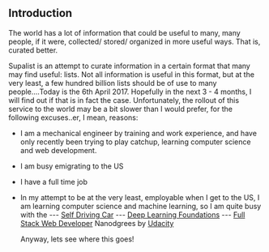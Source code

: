 ## Introduction

The world has a lot of information that could be useful to many, many people, if it were, collected/ stored/ organized in more useful ways. 
That is, curated better. 

Supalist is an attempt to curate information in a certain format that many may find useful: lists. 
Not all information is useful in this format, but at the very least, a few hundred billion lists should be of 
use to many people....Today is the 6th April 2017. Hopefully in the next 3 - 4 months, I will find out if that is in fact the case. 
Unfortunately, the rollout of this service to the world may be a bit slower than I would prefer, for the following excuses..er,
I mean, reasons: 

* I am a mechanical engineer by training and work experience, and have only recently 
been trying to play catchup, learning computer science and web development. 
* I am busy emigrating to the US
* I have a full time job
* In my attempt to be at the very least, employable when I get to the US, I am learning computer science and machine learning, 
  so I am quite busy with the 
     --- [Self Driving Car](https://www.udacity.com/course/self-driving-car-engineer-nanodegree--nd013SDC "Nanodegree Page") 
     --- [Deep Learning Foundations](https://www.udacity.com/course/deep-learning-nanodegree-foundation--nd101 "DLF Nanodegree Page")
     --- [Full Stack Web Developer](https://www.udacity.com/course/full-stack-web-developer-nanodegree--nd004 "FSWD Nanodegree Page") 
  Nanodgrees by [Udacity](https://www.udacity.com/ "Udacity's homepage")
  
  Anyway, lets see where this goes!
